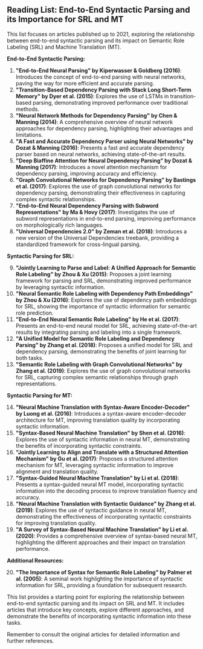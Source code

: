 ## Reading List: End-to-End Syntactic Parsing and its Importance for SRL and MT

This list focuses on articles published up to 2021, exploring the relationship between end-to-end syntactic parsing and its impact on Semantic Role Labeling (SRL) and Machine Translation (MT).

**End-to-End Syntactic Parsing:**

1. **"End-to-End Neural Parsing" by Kiperwasser & Goldberg (2016)**: Introduces the concept of end-to-end parsing with neural networks, paving the way for more efficient and accurate parsing.
2. **"Transition-Based Dependency Parsing with Stack Long Short-Term Memory" by Dyer et al. (2015)**: Explores the use of LSTMs in transition-based parsing, demonstrating improved performance over traditional methods.
3. **"Neural Network Methods for Dependency Parsing" by Chen & Manning (2014)**: A comprehensive overview of neural network approaches for dependency parsing, highlighting their advantages and limitations.
4. **"A Fast and Accurate Dependency Parser using Neural Networks" by Dozat & Manning (2016)**: Presents a fast and accurate dependency parser based on neural networks, achieving state-of-the-art results.
5. **"Deep Biaffine Attention for Neural Dependency Parsing" by Dozat & Manning (2017)**: Introduces a novel attention mechanism for dependency parsing, improving accuracy and efficiency.
6. **"Graph Convolutional Networks for Dependency Parsing" by Bastings et al. (2017)**: Explores the use of graph convolutional networks for dependency parsing, demonstrating their effectiveness in capturing complex syntactic relationships.
7. **"End-to-End Neural Dependency Parsing with Subword Representations" by Ma & Hovy (2017)**: Investigates the use of subword representations in end-to-end parsing, improving performance on morphologically rich languages.
8. **"Universal Dependencies 2.0" by Zeman et al. (2018)**: Introduces a new version of the Universal Dependencies treebank, providing a standardized framework for cross-lingual parsing.

**Syntactic Parsing for SRL:**

9. **"Jointly Learning to Parse and Label: A Unified Approach for Semantic Role Labeling" by Zhou & Xu (2015)**: Proposes a joint learning framework for parsing and SRL, demonstrating improved performance by leveraging syntactic information.
10. **"Neural Semantic Role Labeling with Dependency Path Embeddings" by Zhou & Xu (2016)**: Explores the use of dependency path embeddings for SRL, showing the importance of syntactic information for semantic role prediction.
11. **"End-to-End Neural Semantic Role Labeling" by He et al. (2017)**: Presents an end-to-end neural model for SRL, achieving state-of-the-art results by integrating parsing and labeling into a single framework.
12. **"A Unified Model for Semantic Role Labeling and Dependency Parsing" by Zhang et al. (2018)**: Proposes a unified model for SRL and dependency parsing, demonstrating the benefits of joint learning for both tasks.
13. **"Semantic Role Labeling with Graph Convolutional Networks" by Zhang et al. (2019)**: Explores the use of graph convolutional networks for SRL, capturing complex semantic relationships through graph representations.

**Syntactic Parsing for MT:**

14. **"Neural Machine Translation with Syntax-Aware Encoder-Decoder" by Luong et al. (2016)**: Introduces a syntax-aware encoder-decoder architecture for MT, improving translation quality by incorporating syntactic information.
15. **"Syntax-Based Neural Machine Translation" by Shen et al. (2016)**: Explores the use of syntactic information in neural MT, demonstrating the benefits of incorporating syntactic constraints.
16. **"Jointly Learning to Align and Translate with a Structured Attention Mechanism" by Gu et al. (2017)**: Proposes a structured attention mechanism for MT, leveraging syntactic information to improve alignment and translation quality.
17. **"Syntax-Guided Neural Machine Translation" by Li et al. (2018)**: Presents a syntax-guided neural MT model, incorporating syntactic information into the decoding process to improve translation fluency and accuracy.
18. **"Neural Machine Translation with Syntactic Guidance" by Zhang et al. (2019)**: Explores the use of syntactic guidance in neural MT, demonstrating the effectiveness of incorporating syntactic constraints for improving translation quality.
19. **"A Survey of Syntax-Based Neural Machine Translation" by Li et al. (2020)**: Provides a comprehensive overview of syntax-based neural MT, highlighting the different approaches and their impact on translation performance.

**Additional Resources:**

20. **"The Importance of Syntax for Semantic Role Labeling" by Palmer et al. (2005)**: A seminal work highlighting the importance of syntactic information for SRL, providing a foundation for subsequent research.

This list provides a starting point for exploring the relationship between end-to-end syntactic parsing and its impact on SRL and MT. It includes articles that introduce key concepts, explore different approaches, and demonstrate the benefits of incorporating syntactic information into these tasks. 

Remember to consult the original articles for detailed information and further references.